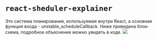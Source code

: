 # `react-sheduler-explainer`

Это система планирования, используемая внутри React, а основная функция входа - unstable_scheduleCallback. Ниже приведена блок-схема, подробное объяснение можно увидеть в коде.
![](../sheduling/my-app/static/diagram.svg)
